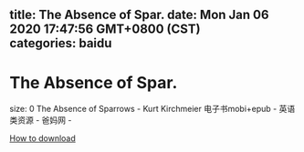 
title: The Absence of Spar.
date: Mon Jan 06 2020 17:47:56 GMT+0800 (CST)    
categories: baidu
---

# The Absence of Spar.
size: 0
 The Absence of Sparrows - Kurt Kirchmeier 电子书mobi+epub - 英语类资源 - 爸妈网 -
 

[How to download](https://bpcam.bemobtrk.com/go/2ceec3aa-1ca2-46d6-b9ff-aaa5c184517c?jno=324)